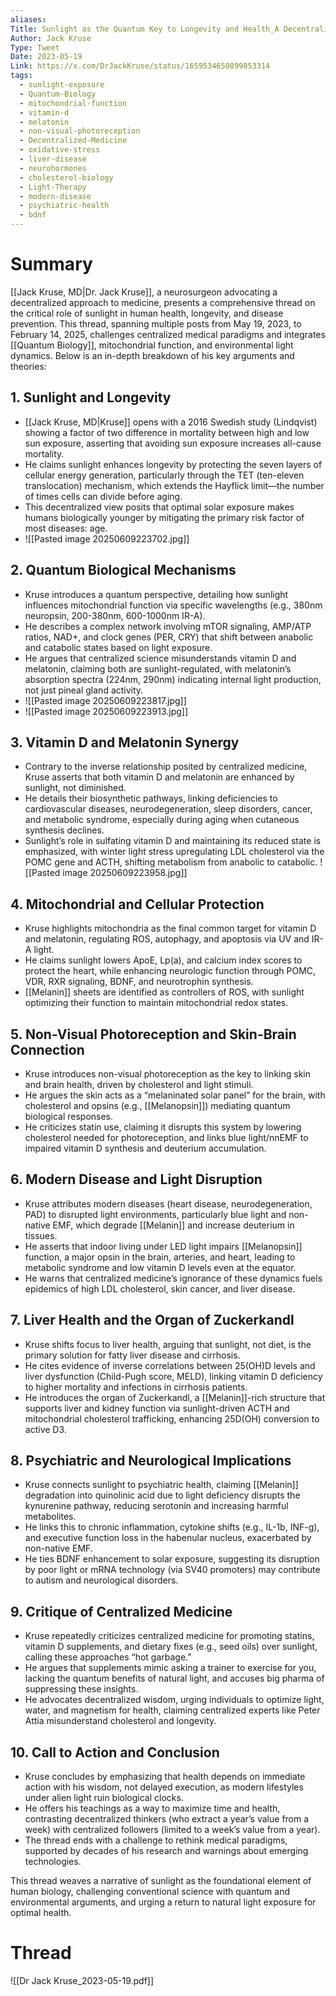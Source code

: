 ```yaml
---
aliases:
Title: Sunlight as the Quantum Key to Longevity and Health_A Decentralized Challenge to Modern Medicine
Author: Jack Kruse
Type: Tweet
Date: 2023-05-19
Link: https://x.com/DrJackKruse/status/1659534650899853314
tags:
  - sunlight-exposure
  - Quantum-Biology
  - mitochondrial-function
  - vitamin-d
  - melatonin
  - non-visual-photoreception
  - Decentralized-Medicine
  - oxidative-stress
  - liver-disease
  - neurohormones
  - cholesterol-biology
  - Light-Therapy
  - modern-disease
  - psychiatric-health
  - bdnf
---
```

# Summary

[[Jack Kruse, MD|Dr. Jack Kruse]], a neurosurgeon advocating a decentralized approach to medicine, presents a comprehensive thread on the critical role of sunlight in human health, longevity, and disease prevention. This thread, spanning multiple posts from May 19, 2023, to February 14, 2025, challenges centralized medical paradigms and integrates [[Quantum Biology]], mitochondrial function, and environmental light dynamics. Below is an in-depth breakdown of his key arguments and theories:

## 1. Sunlight and Longevity
- [[Jack Kruse, MD|Kruse]] opens with a 2016 Swedish study (Lindqvist) showing a factor of two difference in mortality between high and low sun exposure, asserting that avoiding sun exposure increases all-cause mortality.
- He claims sunlight enhances longevity by protecting the seven layers of cellular energy generation, particularly through the TET (ten-eleven translocation) mechanism, which extends the Hayflick limit—the number of times cells can divide before aging.
- This decentralized view posits that optimal solar exposure makes humans biologically younger by mitigating the primary risk factor of most diseases: age.
- ![[Pasted image 20250609223702.jpg]]

## 2. Quantum Biological Mechanisms
- Kruse introduces a quantum perspective, detailing how sunlight influences mitochondrial function via specific wavelengths (e.g., 380nm neuropsin, 200-380nm, 600-1000nm IR-A).
- He describes a complex network involving mTOR signaling, AMP/ATP ratios, NAD+, and clock genes (PER, CRY) that shift between anabolic and catabolic states based on light exposure.
- He argues that centralized science misunderstands vitamin D and melatonin, claiming both are sunlight-regulated, with melatonin’s absorption spectra (224nm, 290nm) indicating internal light production, not just pineal gland activity.
- ![[Pasted image 20250609223817.jpg]]
- ![[Pasted image 20250609223913.jpg]]

## 3. Vitamin D and Melatonin Synergy
- Contrary to the inverse relationship posited by centralized medicine, Kruse asserts that both vitamin D and melatonin are enhanced by sunlight, not diminished.
- He details their biosynthetic pathways, linking deficiencies to cardiovascular diseases, neurodegeneration, sleep disorders, cancer, and metabolic syndrome, especially during aging when cutaneous synthesis declines.
- Sunlight’s role in sulfating vitamin D and maintaining its reduced state is emphasized, with winter light stress upregulating LDL cholesterol via the POMC gene and ACTH, shifting metabolism from anabolic to catabolic.
![[Pasted image 20250609223958.jpg]]

## 4. Mitochondrial and Cellular Protection
- Kruse highlights mitochondria as the final common target for vitamin D and melatonin, regulating ROS, autophagy, and apoptosis via UV and IR-A light.
- He claims sunlight lowers ApoE, Lp(a), and calcium index scores to protect the heart, while enhancing neurologic function through POMC, VDR, RXR signaling, BDNF, and neurotrophin synthesis.
- [[Melanin]] sheets are identified as controllers of ROS, with sunlight optimizing their function to maintain mitochondrial redox states.

## 5. Non-Visual Photoreception and Skin-Brain Connection
- Kruse introduces non-visual photoreception as the key to linking skin and brain health, driven by cholesterol and light stimuli.
- He argues the skin acts as a “melaninated solar panel” for the brain, with cholesterol and opsins (e.g., [[Melanopsin]]) mediating quantum biological responses.
- He criticizes statin use, claiming it disrupts this system by lowering cholesterol needed for photoreception, and links blue light/nnEMF to impaired vitamin D synthesis and deuterium accumulation.

## 6. Modern Disease and Light Disruption
- Kruse attributes modern diseases (heart disease, neurodegeneration, PAD) to disrupted light environments, particularly blue light and non-native EMF, which degrade [[Melanin]] and increase deuterium in tissues.
- He asserts that indoor living under LED light impairs [[Melanopsin]] function, a major opsin in the brain, arteries, and heart, leading to metabolic syndrome and low vitamin D levels even at the equator.
- He warns that centralized medicine’s ignorance of these dynamics fuels epidemics of high LDL cholesterol, skin cancer, and liver disease.

## 7. Liver Health and the Organ of Zuckerkandl
- Kruse shifts focus to liver health, arguing that sunlight, not diet, is the primary solution for fatty liver disease and cirrhosis.
- He cites evidence of inverse correlations between 25(OH)D levels and liver dysfunction (Child-Pugh score, MELD), linking vitamin D deficiency to higher mortality and infections in cirrhosis patients.
- He introduces the organ of Zuckerkandl, a [[Melanin]]-rich structure that supports liver and kidney function via sunlight-driven ACTH and mitochondrial cholesterol trafficking, enhancing 25D(OH) conversion to active D3.

## 8. Psychiatric and Neurological Implications
- Kruse connects sunlight to psychiatric health, claiming [[Melanin]] degradation into quinolinic acid due to light deficiency disrupts the kynurenine pathway, reducing serotonin and increasing harmful metabolites.
- He links this to chronic inflammation, cytokine shifts (e.g., IL-1b, INF-g), and executive function loss in the habenular nucleus, exacerbated by non-native EMF.
- He ties BDNF enhancement to solar exposure, suggesting its disruption by poor light or mRNA technology (via SV40 promoters) may contribute to autism and neurological disorders.

## 9. Critique of Centralized Medicine
- Kruse repeatedly criticizes centralized medicine for promoting statins, vitamin D supplements, and dietary fixes (e.g., seed oils) over sunlight, calling these approaches “hot garbage.”
- He argues that supplements mimic asking a trainer to exercise for you, lacking the quantum benefits of natural light, and accuses big pharma of suppressing these insights.
- He advocates decentralized wisdom, urging individuals to optimize light, water, and magnetism for health, claiming centralized experts like Peter Attia misunderstand cholesterol and longevity.

## 10. Call to Action and Conclusion
- Kruse concludes by emphasizing that health depends on immediate action with his wisdom, not delayed execution, as modern lifestyles under alien light ruin biological clocks.
- He offers his teachings as a way to maximize time and health, contrasting decentralized thinkers (who extract a year’s value from a week) with centralized followers (limited to a week’s value from a year).
- The thread ends with a challenge to rethink medical paradigms, supported by decades of his research and warnings about emerging technologies.

This thread weaves a narrative of sunlight as the foundational element of human biology, challenging conventional science with quantum and environmental arguments, and urging a return to natural light exposure for optimal health.

# Thread

![[Dr Jack Kruse_2023-05-19.pdf]]